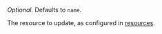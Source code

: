 *Optional.* Defaults to `name`.

The resource to update, as configured in [resources](https://concourse.ci/configuring-resources.html).
